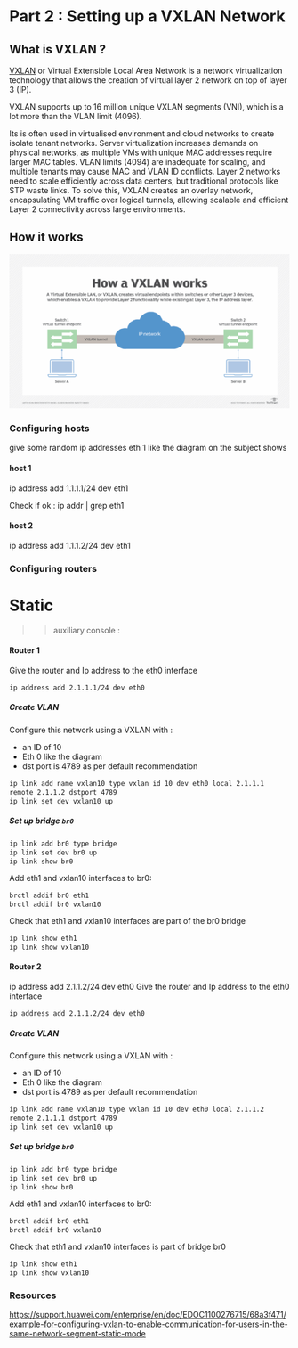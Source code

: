 # Part 2 : Setting up a VXLAN Network

## What is VXLAN ?

[VXLAN](https://datatracker.ietf.org/doc/html/rfc7348) or Virtual Extensible Local Area Network is a network virtualization technology that allows the creation of virtual layer 2 network on top of layer 3 (IP).

VXLAN supports up to 16 million unique VXLAN segments (VNI), which is a lot more than the VLAN limit (4096).

Its is often used in virtualised environment and cloud networks to create isolate tenant networks. Server virtualization increases demands on physical networks, as multiple VMs with unique MAC addresses require larger MAC tables. VLAN limits (4094) are inadequate for scaling, and multiple tenants may cause MAC and VLAN ID conflicts. Layer 2 networks need to scale efficiently across data centers, but traditional protocols like STP waste links. To solve this, VXLAN creates an overlay network, encapsulating VM traffic over logical tunnels, allowing scalable and efficient Layer 2 connectivity across large environments.


## How it works

![alt text](image.png)



### Configuring hosts
give some random ip addresses
eth 1 like the diagram on the subject shows

#### host 1
ip address add 1.1.1.1/24 dev eth1

Check if ok :
ip addr | grep eth1

#### host 2
ip address add 1.1.1.2/24 dev eth1


### Configuring routers
# Static
>> auxiliary console :
#### Router 1
Give the router and Ip address to the eth0 interface 

```
ip address add 2.1.1.1/24 dev eth0
```

##### Create VLAN 
Configure this network using a VXLAN with :
- an ID of 10
- Eth 0 like the diagram
- dst port is 4789 as per default recommendation

```
ip link add name vxlan10 type vxlan id 10 dev eth0 local 2.1.1.1 remote 2.1.1.2 dstport 4789
ip link set dev vxlan10 up
```

##### Set up bridge `br0`
``` 
ip link add br0 type bridge
ip link set dev br0 up
ip link show br0 
```

Add eth1 and vxlan10 interfaces to br0:


```
brctl addif br0 eth1
brctl addif br0 vxlan10

```

Check that eth1 and vxlan10 interfaces are part of the br0 bridge
``` 
ip link show eth1
ip link show vxlan10
```

#### Router 2
ip address add 2.1.1.2/24 dev eth0
Give the router and Ip address to the eth0 interface 

```
ip address add 2.1.1.2/24 dev eth0
```

##### Create VLAN 
Configure this network using a VXLAN with :
- an ID of 10
- Eth 0 like the diagram
- dst port is 4789 as per default recommendation

```
ip link add name vxlan10 type vxlan id 10 dev eth0 local 2.1.1.2 remote 2.1.1.1 dstport 4789
ip link set dev vxlan10 up
```

##### Set up bridge `br0`
``` 
ip link add br0 type bridge
ip link set dev br0 up
ip link show br0 
```

Add eth1 and vxlan10 interfaces to br0:


```
brctl addif br0 eth1
brctl addif br0 vxlan10

```

Check that eth1 and vxlan10 interfaces is part of bridge br0
``` 
ip link show eth1
ip link show vxlan10
```


### Resources
https://support.huawei.com/enterprise/en/doc/EDOC1100276715/68a3f471/example-for-configuring-vxlan-to-enable-communication-for-users-in-the-same-network-segment-static-mode
